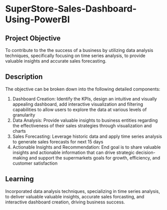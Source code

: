 # SuperStore-Sales-Dashboard-Using-PowerBI

## Project Objective 
To contribute to the the success of a business by utilizing data analysis techniques, specifically focusing on time series analysis, to provide valuable insights and accurate sales forecasting.

## Description
The objective can be broken down into the following detailed components:
1. Dashboard Creation: Identify the KPIs, design an intuitive and visually appealing dashboard, add interactive visualization and filtering capabilities to allow users to explore the data at various levels of granularity
2. Data Analysis: Provide valuable insights to business entities regarding the effectiveness of their sales strategies through visualization and charts
3. Sales Forecasting: Leverage historic data and apply time series analysis to generate sales forecasts for next 15 days
4. Actionable Insights and Recommendation: End goal is to share valuable insights and actionable information that can drive strategic decision-making and support the supermarkets goals for growth, efficiency, and customer satisfaction

## Learning
Incorporated data analysis techniques, specializing in time series analysis, to deliver valuable valuable insights, accurate sales forcasting, and interactive dashboard creation, driving business success.
